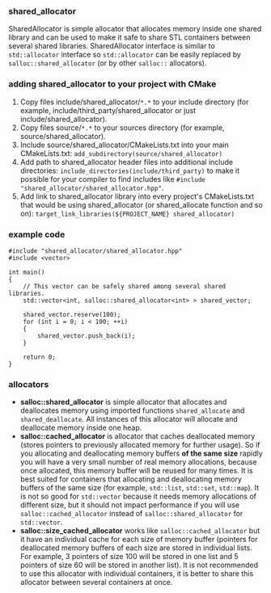 ### shared_allocator
SharedAllocator is simple allocator that allocates memory inside one shared library and can be used to make it safe
to share STL containers between several shared libraries.
SharedAllocator interface is similar to `std::allocator` interface
so `std::allocator` can be easily replaced by `salloc::shared_allocator` (or by other `salloc::` allocators).

### adding shared_allocator to your project with CMake
1. Copy files include/shared_allocator/`*.*` to your include directory 
    (for example, include/third_party/shared_allocator or just include/shared_allocator).
2. Copy files source/`*.*` to your sources directory (for example, source/shared_allocator).
3. Include source/shared_allocator/CMakeLists.txt into your main CMakeLists.txt: `add_subdirectory(source/shared_allocator)`
4. Add path to shared_allocator header files into additional include directories: `include_directories(include/third_party)`
    to make it possible for your compiler to find includes like `#include "shared_allocator/shared_allocator.hpp"`.
5. Add link to shared_allocator library into every project's CMakeLists.txt that would be using shared_allocator<T>
    (or shared_allocate function and so on): `target_link_libraries(${PROJECT_NAME} shared_allocator)`

### example code
```
#include "shared_allocator/shared_allocator.hpp"
#include <vector>

int main()
{
    // This vector can be safely shared among several shared libraries.
    std::vector<int, salloc::shared_allocator<int> > shared_vector;
    
    shared_vector.reserve(100);
    for (int i = 0; i < 100; ++i)
    {
        shared_vector.push_back(i);
    }
    
    return 0;
}
```

### allocators
- **salloc::shared_allocator** is simple allocator that allocates and deallocates memory using imported functions `shared_allocate`
    and `shared_deallocate`. All instances of this allocator will allocate and deallocate memory inside one heap.
- **salloc::cached_allocator** is allocator that caches deallocated memory (stores pointers to previously allocated memory for further usage).
    So if you allocating and deallocating memory buffers **of the same size** rapidly you will have a very small number
    of real memory allocations, because once allocated, this memory buffer will be reused for many times.
    It is best suited for containers that allocating and deallocating memory buffers of the same size
    (for example, `std::list`, `std::set`, `std::map`). It is not so good for `std::vector` because it needs memory allocations of
    different size, but it should not impact performance if you will use `salloc::cached_allocator` instead of `salloc::shared_allocator`
    for `std::vector`.
- **salloc::size_cached_allocator** works like `salloc::cached_allocator` but it have an individual cache for each size of memory buffer
    (pointers for deallocated memory buffers of each size are stored in individual lists. For example, 3 pointers of size 100 will be
    stored in one list and 5 pointers of size 60 will be stored in another list).
    It is not recommended to use this allocator with individual containers, it is better to share this allocator between several
    containers at once.
